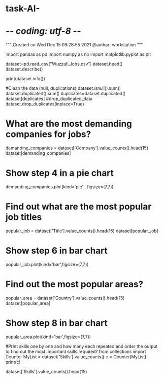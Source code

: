 # task-AI-
# -*- coding: utf-8 -*-
"""
Created on Wed Dec 15 09:28:55 2021
@author: workstation
"""

import pandas as pd
import numpy as np
import matplotlib.pyplot as plt

dataset=pd.read_csv("Wuzzuf_Jobs.csv")
dataset.head()
dataset.describe()

print(dataset.info())

#Clean the data (null, duplications)
dataset.isnull().sum()
dataset.duplicated().sum()
duplicates=dataset.duplicated()
dataset[duplicates]
#drop_duplicated_data
dataset.drop_duplicates(inplace=True)

# What are the most demanding companies for jobs?
demanding_companies = dataset['Company'].value_counts().head(15)
dataset[demanding_companies]

# Show step 4 in a pie chart
demanding_companies.plot(kind='pie' , figsize=(7,7))

# Find out what are the most popular job titles
popular_job = dataset['Title'].value_counts().head(15)
dataset[popular_job]

# Show step 6 in bar chart
popular_job.plot(kind='bar',figsize=(7,7))

# Find out the most popular areas?
popular_area = dataset['Country'].value_counts().head(15)
dataset[popular_area]

# Show step 8 in bar chart
popular_area.plot(kind='bar',figsize=(7,7))

#Print skills one by one and how many each repeated and order the output to find out the most important skills required? 
from collections import Counter
MyList = dataset['Skills'].value_counts()
c = Counter(MyList)
print(c)

dataset['Skills'].value_counts().head(15)
